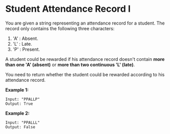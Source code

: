 # Student Attendance Record I

You are given a string representing an attendance record for a student. The record only contains the following three characters:

1. 'A' : Absent.
2. 'L' : Late.
3. 'P' : Present.

A student could be rewarded if his attendance record doesn't contain **more than one 'A' (absent)** or **more than two continuous 'L' (late)**.

You need to return whether the student could be rewarded according to his attendance record.

**Example 1:**

```pseudo
Input: "PPALLP"
Output: True
```

**Example 2:**

```pseudo
Input: "PPALLL"
Output: False
```
